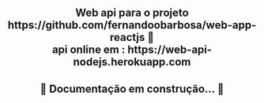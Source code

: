 <h2 align="center"> 
	  Web api para o projeto https://github.com/fernandoobarbosa/web-app-reactjs 🚀 <br/>
	api online em :  https://web-api-nodejs.herokuapp.com
</h2>

<h2 align="center"> 
	 🚧  Documentação em construção...  🚧
  
</h1>
